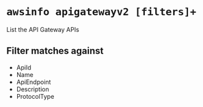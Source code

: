 # `awsinfo apigatewayv2 [filters]+`

List the API Gateway APIs

## Filter matches against

* ApiId 
* Name 
* ApiEndpoint 
* Description 
* ProtocolType